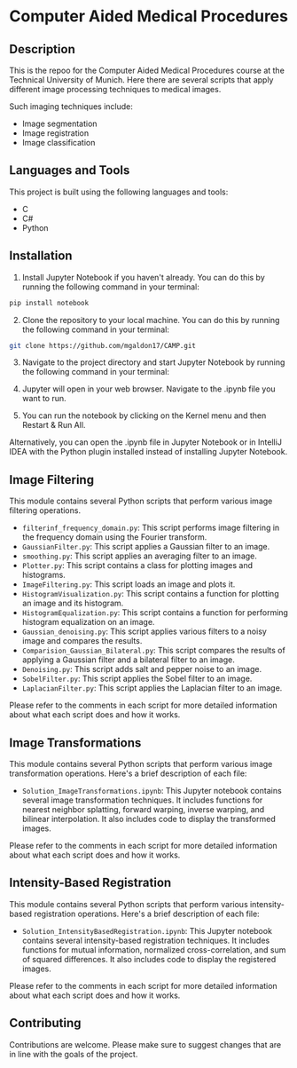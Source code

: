 # Computer Aided Medical Procedures

## Description

This is the repoo for the Computer Aided Medical Procedures course at the Technical University of Munich.
Here there are several scripts that apply different image processing techniques to medical images.

Such imaging techniques include:
- Image segmentation
- Image registration 
- Image classification

## Languages and Tools

This project is built using the following languages and tools:

- C
- C#
- Python

## Installation

1. Install Jupyter Notebook if you haven't already. You can do this by running the following command in your terminal:
```bash
pip install notebook
```
2. Clone the repository to your local machine. You can do this by running the following command in your terminal:
```bash
git clone https://github.com/mgaldon17/CAMP.git
```
3. Navigate to the project directory and start Jupyter Notebook by running the following command in your terminal:

4. Jupyter will open in your web browser. Navigate to the .ipynb file you want to run.  

5. You can run the notebook by clicking on the Kernel menu and then Restart & Run All.

Alternatively, you can open the .ipynb file in Jupyter Notebook or in IntelliJ IDEA with the Python plugin installed instead of installing Jupyter Notebook.

## Image Filtering


This module contains several Python scripts that perform various image filtering operations.

- `filterinf_frequency_domain.py`: This script performs image filtering in the frequency domain using the Fourier transform.
- `GaussianFilter.py`: This script applies a Gaussian filter to an image.
- `smoothing.py`: This script applies an averaging filter to an image.
- `Plotter.py`: This script contains a class for plotting images and histograms.
- `ImageFiltering.py`: This script loads an image and plots it.
- `HistogramVisualization.py`: This script contains a function for plotting an image and its histogram.
- `HistogramEqualization.py`: This script contains a function for performing histogram equalization on an image.
- `Gaussian_denoising.py`: This script applies various filters to a noisy image and compares the results.
- `Comparision_Gaussian_Bilateral.py`: This script compares the results of applying a Gaussian filter and a bilateral filter to an image.
- `Denoising.py`: This script adds salt and pepper noise to an image.
- `SobelFilter.py`: This script applies the Sobel filter to an image.
- `LaplacianFilter.py`: This script applies the Laplacian filter to an image.

Please refer to the comments in each script for more detailed information about what each script does and how it works.

## Image Transformations

This module contains several Python scripts that perform various image transformation operations. Here's a brief description of each file:

- `Solution_ImageTransformations.ipynb`: This Jupyter notebook contains several image transformation techniques. It includes functions for nearest neighbor splatting, forward warping, inverse warping, and bilinear interpolation. It also includes code to display the transformed images.

Please refer to the comments in each script for more detailed information about what each script does and how it works.

## Intensity-Based Registration

This module contains several Python scripts that perform various intensity-based registration operations. Here's a brief description of each file:

- `Solution_IntensityBasedRegistration.ipynb`: This Jupyter notebook contains several intensity-based registration techniques. It includes functions for mutual information, normalized cross-correlation, and sum of squared differences. It also includes code to display the registered images.

Please refer to the comments in each script for more detailed information about what each script does and how it works.

## Contributing

Contributions are welcome. Please make sure to suggest changes that are in line with the goals of the project.
